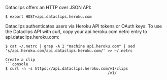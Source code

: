 Dataclips offers an HTTP over JSON API:

```console
$ export HOST=api.dataclips.heroku.com
```

Dataclips authenticates users via Heroku API tokens or OAuth keys. To use the Dataclips API with curl, copy your api.heroku.com netrc entry to api.dataclips.heroku.com:

```console
$ cat ~/.netrc | grep -A 2 "machine api.heroku.com" | sed 's/api.heroku.com/api.dataclips.heroku.com/' >> ~/.netrc
```

```
Create a clip
```console
$ curl -n -s https://api.dataclips.heroku.com/v1/clips
                                             /v1/
```
